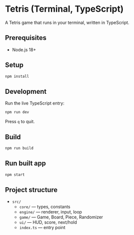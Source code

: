# Tetris (Terminal, TypeScript)

A Tetris game that runs in your terminal, written in TypeScript.

## Prerequisites

- Node.js 18+

## Setup

```bash
npm install
```

## Development

Run the live TypeScript entry:

```bash
npm run dev
```

Press `q` to quit.

## Build

```bash
npm run build
```

## Run built app

```bash
npm start
```

## Project structure

- `src/`
  - `core/` — types, constants
  - `engine/` — renderer, input, loop
  - `game/` — Game, Board, Piece, Randomizer
  - `ui/` — HUD, score, next/hold
  - `index.ts` — entry point
